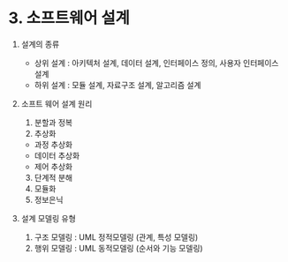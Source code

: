 # 3. 소프트웨어 설계

1. 설계의 종류
   - 상위 설계 : 아키텍처 설계, 데이터 설계, 인터페이스 정의, 사용자 인터페이스 설계
   - 하위 설계 : 모듈 설계, 자료구조 설계, 알고리즘 설계

2. 소프트 웨어 설계 원리
   1) 분할과 정복
   2) 추상화
    - 과정 추상화
    - 데이터 추상화
    - 제어 추상화
   3) 단계적 분해
   4) 모듈화
   5) 정보은닉
   
3. 설계 모델링 유형
   1) 구조 모델링 : UML 정적모델링 (관계, 특성 모델링)
   2) 행위 모델링 : UML 동적모델링 (순서와 기능 모델링)
   